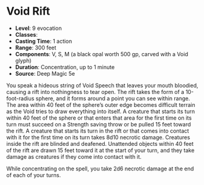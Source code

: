 # Void Rift

- **Level**: 9 evocation
- **Classes**: 
- **Casting Time**: 1 action
- **Range**: 300 feet
- **Components**: V, S, M (a black opal worth 500 gp, carved with a Void glyph)
- **Duration**: Concentration, up to 1 minute
- **Source**: Deep Magic 5e

You speak a hideous string of Void Speech that leaves your mouth bloodied, causing a rift into nothingness to tear open. The rift takes the form of a 10-foot-radius sphere, and it forms around a point you can see within range. The area within 40 feet of the sphere’s outer edge becomes difficult terrain as the Void tries to draw everything into itself. A creature that starts its turn within 40 feet of the sphere or that enters that area for the first time on its turn must succeed on a Strength saving throw or be pulled 15 feet toward the rift. A creature that starts its turn in the rift or that comes into contact with it for the first time on its turn takes 8d10 necrotic damage. Creatures inside the rift are blinded and deafened. Unattended objects within 40 feet of the rift are drawn 15 feet toward it at the start of your turn, and they take damage as creatures if they come into contact with it.

While concentrating on the spell, you take 2d6 necrotic damage at the end of each of your turns.


